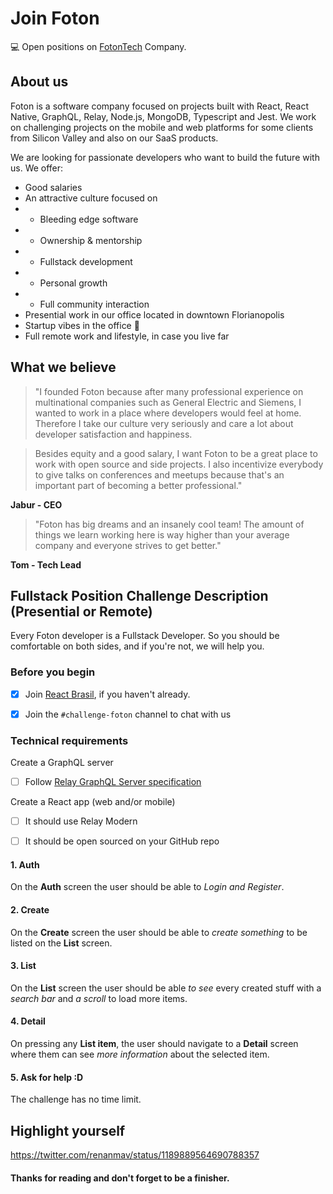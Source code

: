 # Join Foton
💻 Open positions on [FotonTech](https://fotontech.io) Company.

## About us
Foton is a software company focused on projects built with React, React Native, GraphQL, Relay, Node.js, MongoDB, Typescript and Jest.
We work on challenging projects on the mobile and web platforms for some clients from Silicon Valley and also on our SaaS products.

We are looking for passionate developers who want to build the future with us.
We offer:
- Good salaries
- An attractive culture focused on
- - Bleeding edge software
- - Ownership & mentorship
- - Fullstack development
- - Personal growth
- - Full community interaction
- Presential work in our office located in downtown Florianopolis
- Startup vibes in the office 🍻
- Full remote work and lifestyle, in case you live far

## What we believe
> "I founded Foton because after many professional experience on multinational companies such as General Electric and Siemens, I wanted to work in a place where developers would feel at home. Therefore I take our culture very seriously and care a lot about developer satisfaction and happiness.

> Besides equity and a good salary, I want Foton to be a great place to work with open source and side projects. I also incentivize everybody to give talks on conferences and meetups because that's an important part of becoming a better professional."

__Jabur - CEO__

> "Foton has big dreams and an insanely cool team! The amount of things we learn working here is way higher than your average company and everyone strives to get better."

__Tom - Tech Lead__

## Fullstack Position Challenge Description (Presential or Remote)
Every Foton developer is a Fullstack Developer. So you should be comfortable on both sides, and if you're not, we will help you.

### Before you begin

- [x] Join [React Brasil](https://react.now.sh), if you haven't already.

- [x] Join the `#challenge-foton` channel to chat with us

### Technical requirements

Create a GraphQL server
- [ ] Follow [Relay GraphQL Server specification](https://relay.dev/docs/en/graphql-server-specification)

Create a React app (web and/or mobile)
- [ ] It should use Relay Modern
- [ ] It should be open sourced on your GitHub repo


#### 1. Auth

On the __Auth__ screen the user should be able to *Login and Register*.

#### 2. Create

On the __Create__ screen the user should be able to *create something* to be listed on the __List__ screen.

#### 3. List

On the __List__ screen the user should be able *to see* every created stuff with a *search bar* and *a scroll* to load more items.

#### 4. Detail

On pressing any __List item__, the user should navigate to a __Detail__ screen where them can see *more information* about the selected item.

#### 5. Ask for help :D

The challenge has no time limit.

## Highlight yourself

https://twitter.com/renanmav/status/1189889564690788357

#### Thanks for reading and don't forget to be a finisher.
